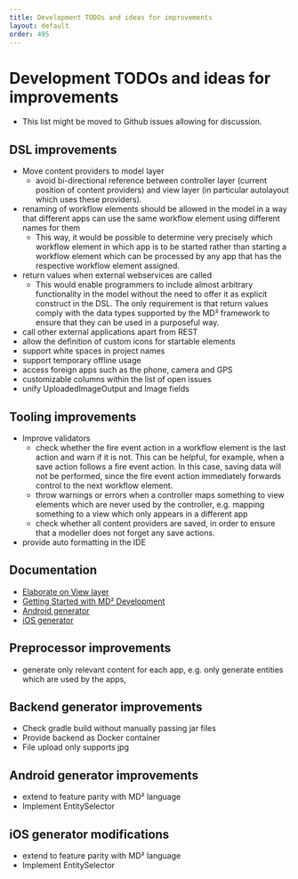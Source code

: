 ```yaml
---
title: Development TODOs and ideas for improvements
layout: default
order: 495
---
```


# Development TODOs and ideas for improvements

* This list might be moved to Github issues allowing for discussion.

## DSL improvements
* Move content providers to model layer
  * avoid bi-directional reference between controller layer (current position of content providers) and view layer (in particular autolayout which uses these providers).
* renaming of workflow elements should be allowed in the model in a way that different apps can use the same workflow element using different names for them
  * This way, it would be possible to determine very precisely which workflow element in which app is to be started rather than starting a workflow element which can be processed by any app that has the respective workflow element assigned.
* return values when external webservices are called
  * This would enable programmers to include almost arbitrary functionality in the model without the need to offer it as explicit construct in the DSL. The only requirement is that return values comply with the data types supported by the MD² framework to ensure that they can be used in a purposeful way.
* call other external applications apart from REST
* allow the definition of custom icons for startable elements
* support white spaces in project names
* support temporary offline usage
* access foreign apps such as the phone, camera and GPS
* customizable columns within the list of open issues
* unify UploadedImageOutput and Image fields

## Tooling improvements
* Improve validators
  * check whether the fire event action in a workflow element is the last action and warn if it is not. This can be helpful, for example, when a save action follows a fire event action. In this case, saving data will not be performed, since the fire event action immediately forwards control to the next workflow element.
  * throw warnings or errors when a controller maps something to view elements which are never used by the controller, e.g. mapping something to a view which only appears in a different app
  * check whether all content providers are saved, in order to ensure that a modeller does not forget any save actions.
* provide auto formatting in the IDE

## Documentation
* [Elaborate on View layer](040_dsl-semantics.html)
* [Getting Started with MD² Development](030_getting-started-dev.html)
* [Android generator](070_android-generator.html)
* [iOS generator](080_ios-generator.html)

## Preprocessor improvements
* generate only relevant content for each app, e.g. only generate entities which are used by the apps,

## Backend generator improvements
* Check gradle build without manually passing jar files
* Provide backend as Docker container
* File upload only supports jpg

## Android generator improvements
* extend to feature parity with MD² language
* Implement EntitySelector

## iOS generator modifications
* extend to feature parity with MD² language
* Implement EntitySelector
